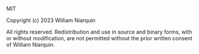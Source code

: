 MIT

Copyright (c) 2023 William Niarquin

All rights reserved.
Redistribution and use in source and binary forms, with or without modification, are not permitted without the prior written consent of William Niarquin.
